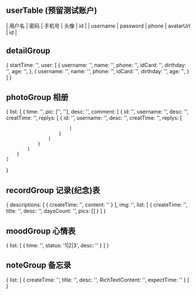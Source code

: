 ## userTable (预留测试账户)
| 用户名   | 密码 | 手机号 | 头像 | id |
| username | password | phone | avatarUrl | id |


## detailGroup
{
    startTime: '',
    user: [
        {
            username: '',
            name: '',
            phone: '',
            idCard: '',
            dirthday: '',
            age: '',
        },
        {
            username: '',
            name: '',
            phone: '',
            idCard: '',
            dirthday: '',
            age: '',
        }
    ]
}

## photoGroup 相册
{
    list: [
        {
            time: '',
            pic: ['', ''],
            desc: '',
            comment: [
                {
                    id: '',
                    username: '',
                    desc: '',
                    creatTime: '',
                    replys: [
                        {
                            id: '',
                            username: '',
                            desc: '',
                            creatTime: '',
                            replys: [
                                
                            ]
                        }
                    ]
                }
            ]
        }
    ]
}

## recordGroup 记录(纪念)表
{
    descriptions: [
        { createTime: '', content: '' }
    ],
    img: '',
    list: [
        {
            createTime: '',
            title: '',
            desc: '',
            daysCount: '',
            pics: []
        }
    ]
}

## moodGroup 心情表
{
    list: [
        {
            time: '',
            status: '1|2|3',
            desc: ''
        }
    ]
}

## noteGroup 备忘录
{
    list: [
        {
            createTime: '',
            title: '',
            desc: '',
            RichTextContent: '',
            expectTime: ''
        }
    ]
}